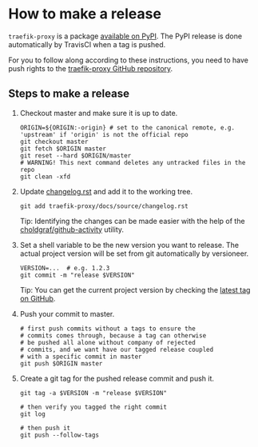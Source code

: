 # How to make a release

`traefik-proxy` is a package [available on
PyPI](https://pypi.org/project/jupyterhub-traefik-proxy/).
The PyPI release is done automatically by TravisCI when a tag
is pushed.

For you to follow along according to these instructions, you need
to have push rights to the [traefik-proxy GitHub
repository](https://github.com/jupyterhub/traefik-proxy).

## Steps to make a release

1. Checkout master and make sure it is up to date.

   ```shell
   ORIGIN=${ORIGIN:-origin} # set to the canonical remote, e.g. 'upstream' if 'origin' is not the official repo
   git checkout master
   git fetch $ORIGIN master
   git reset --hard $ORIGIN/master
   # WARNING! This next command deletes any untracked files in the repo
   git clean -xfd
   ```

1. Update [changelog.rst](docs/source/changelog.rst) and add it to
   the working tree.
   
   ```shell
   git add traefik-proxy/docs/source/changelog.rst
   ```

   Tip: Identifying the changes can be made easier with the help of the
   [choldgraf/github-activity](https://github.com/choldgraf/github-activity)
   utility.

1. Set a shell variable to be the new version you want to release.
   The actual project version will be set from git automatically by versioneer.
   
   ```shell
   VERSION=...  # e.g. 1.2.3
   git commit -m "release $VERSION"
   ```

   Tip: You can get the current project version by checking the [latest
   tag on GitHub](https://github.com/jupyterhub/traefik-proxy/tags).
   
1. Push your commit to master.

   ```shell
   # first push commits without a tags to ensure the
   # commits comes through, because a tag can otherwise
   # be pushed all alone without company of rejected
   # commits, and we want have our tagged release coupled
   # with a specific commit in master
   git push $ORIGIN master
   ```

1. Create a git tag for the pushed release commit and push it.

   ```shell
   git tag -a $VERSION -m "release $VERSION"

   # then verify you tagged the right commit
   git log

   # then push it
   git push --follow-tags
   ```

